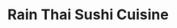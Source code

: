 ---
layout: place
title: "Rain Thai Sushi Cuisine"
permalink: /nevada/mesquite/rain-thai-sushi-cuisine.html
stateAbbr: NV
stateName: Nevada
cityName: Mesquite
place_id: ChIJr98wmZwryoARRaITDRzzNe0
photos:
  - name: >-
      places/ChIJr98wmZwryoARRaITDRzzNe0/photos/AeeoHcL8BZAksVmbcDzjd3tSCCIzCyc4aC0uRg2kpmkerjbxL_i68Y1fz-2IBFopCihYqvWL_XDX4JaZG93AAuh8pEgVaV_bCMqbTn12NqacpH1XgITHBPYbLz0GgKoYO3G26-PdgSIkpJ-y-rGlSBkYCM4wrW3BXsIMN2kE_rUTp7_cufJCCnzO-pFfYNxFkKXQppTuYD27rdw1hBw3knEyn_0OA1CEEcoCyrxcdqI4O4cEZPgoeB_D0eNoKmtg0uG8DkHBznW31K3wr8pdYIutXh9CMTfm_fMgcJD9PeYAyOsaec2htbUgPuvhhYHCJ1fExts05i0MdZBN2qWyoH5znk7x58omQlj2g_Av2bnDZRriYknMOJgYpvjpcQ3VfGU_i4G-yvDwxwoiHhrSYy6FUfv0b7JiPbklBcrp0jaYSxQ
    widthPx: 3000
    heightPx: 4000
    authorAttributions:
      - displayName: Connie Hanson Murray
        uri: https://maps.google.com/maps/contrib/105137820220543536841
        photoUri: >-
          https://lh3.googleusercontent.com/a-/ALV-UjUy0QBbxUyd6jIr1Ywf5UBEI1p7ZU9OqV-Nzp9HGTDrDWwGvKz4NA=s100-p-k-no-mo
    flagContentUri: >-
      https://www.google.com/local/imagery/report/?cb_client=maps_api_places.places_api&image_key=!1e10!2sCIHM0ogKEICAgIDe0aThCw&hl=en-US
    googleMapsUri: >-
      https://www.google.com/maps/place//data=!3m4!1e2!3m2!1sCIHM0ogKEICAgIDe0aThCw!2e10!4m2!3m1!1s0x80ca2b9c9930dfaf:0xed35f31c0d13a245
  - name: >-
      places/ChIJr98wmZwryoARRaITDRzzNe0/photos/AeeoHcJm4YD963UBF95_hMlCK5Fx29n7I7dJicS-ei7QN3m1Nvni3i_ygwVwJEze9thExaACKb6l9pnqz00ser58CijFC9Yz8cRx30SyA6R8elWbKSdcRqDCGP4toWyocuQa3rCTL6j7cYznjNAjRZX9NlohY6qL7R8sc5eJGSRsMT0RAA8KhdcaLZ_YjOClsDhp84uzpVtsIRX0x6mcxEgzUMPcJLGdfiEjzsauouplDjQ_q3aaJfWpIR6oU-72FLgPo9mL9LKWZkHOnA5I56hKDC3EjiZOm7KCvGnYho3q87TxQA
    widthPx: 4032
    heightPx: 3024
    authorAttributions:
      - displayName: Rain Thai & Sushi Cuisine
        uri: https://maps.google.com/maps/contrib/103380116470513951160
        photoUri: >-
          https://lh3.googleusercontent.com/a-/ALV-UjU6_XOs1OduVjbD1VoERR-fALcTVujDDUKdqdd3JK8p8aSxgM4=s100-p-k-no-mo
    flagContentUri: >-
      https://www.google.com/local/imagery/report/?cb_client=maps_api_places.places_api&image_key=!1e10!2sAF1QipNtjSDdghjOr-tGUyEGgN1FadglRrKs6EQehVVk&hl=en-US
    googleMapsUri: >-
      https://www.google.com/maps/place//data=!3m4!1e2!3m2!1sAF1QipNtjSDdghjOr-tGUyEGgN1FadglRrKs6EQehVVk!2e10!4m2!3m1!1s0x80ca2b9c9930dfaf:0xed35f31c0d13a245
  - name: >-
      places/ChIJr98wmZwryoARRaITDRzzNe0/photos/AeeoHcIGyZbm36oCBXXZTLqGw5zLPE4bgK8EmDL8rUqoife_xYVoiWucTX3bztcD4yu0ywcZ1kQJ9XIT3ecWOcEN_ionkzka1Llt8GQlIBvrqxlDGEFgaGJUMsaD-3TXfcaju8u3crwbgHQIIMU9XnyuDZPN_3nM8DMHPt6u9BcIYr5uVcPVyRd8MPraAN4A1tNg_kOv_5Ceedq-IhrC6VNrbw6y8Y4E1pKEp2VeoNHF3TCvvh9gx57ul5QtTdjV-TUim1hq40AYB6jMkiinKy3YQegJQWoP6hr7XwLBY8kXAMUAqTb5rIi5xpKnSnX3_Tz41IgOLQoR0_i-8fCTz7dovMapWb4BXEl4rbxl2hkbxWlwa_tJMPdCwjlPesy1d_jAYqTcm00cjt2HGlVRqDUviAwl-TbpbIfzF1i6ZC-lNzMDjA
    widthPx: 1290
    heightPx: 1676
    authorAttributions:
      - displayName: Linajung Ja
        uri: https://maps.google.com/maps/contrib/113946567007399242043
        photoUri: >-
          https://lh3.googleusercontent.com/a/ACg8ocLUNY_DXvGTeDx8GagrvlKe7wP-ziUnGTzCH0S0fHAG-Qqvmw=s100-p-k-no-mo
    flagContentUri: >-
      https://www.google.com/local/imagery/report/?cb_client=maps_api_places.places_api&image_key=!1e10!2sCIHM0ogKEICAgMDIs-qPPg&hl=en-US
    googleMapsUri: >-
      https://www.google.com/maps/place//data=!3m4!1e2!3m2!1sCIHM0ogKEICAgMDIs-qPPg!2e10!4m2!3m1!1s0x80ca2b9c9930dfaf:0xed35f31c0d13a245
  - name: >-
      places/ChIJr98wmZwryoARRaITDRzzNe0/photos/AeeoHcLcjEHmTWrjSYHjIyQ1WV77dz3cwzeC1CBtQdjnjPc1dnOHc28rtKaGtNAf1Avs0YYMbh22qyfhf3uZlOgFVAdNTOd5UVyL057W4SbHjV3F1rPXEpLiBRkVU1hzuxftQHzDEzTcpmdoPqAEESBC3f1SkTIJvrfHJkjVpDdz2R9-lzu1RiyUgtH_ZD5sxFFsFEFCo4hJVDI5THjDl_YUmdrOSdGmqL78G_3zAZGTfGpg5K3I4ZXSWjT1XqXKjgitYAvgxkVeK36JksXzzqzSonu2siCpkRGc7NC49rlIuCu5Vg
    widthPx: 1640
    heightPx: 924
    authorAttributions:
      - displayName: Rain Thai & Sushi Cuisine
        uri: https://maps.google.com/maps/contrib/103380116470513951160
        photoUri: >-
          https://lh3.googleusercontent.com/a-/ALV-UjU6_XOs1OduVjbD1VoERR-fALcTVujDDUKdqdd3JK8p8aSxgM4=s100-p-k-no-mo
    flagContentUri: >-
      https://www.google.com/local/imagery/report/?cb_client=maps_api_places.places_api&image_key=!1e10!2sAF1QipOO6K_9TOUHXMBba6ZnG5RDsovt-nHHka70qmgB&hl=en-US
    googleMapsUri: >-
      https://www.google.com/maps/place//data=!3m4!1e2!3m2!1sAF1QipOO6K_9TOUHXMBba6ZnG5RDsovt-nHHka70qmgB!2e10!4m2!3m1!1s0x80ca2b9c9930dfaf:0xed35f31c0d13a245
  - name: >-
      places/ChIJr98wmZwryoARRaITDRzzNe0/photos/AeeoHcK8tCEj-2CGodIMyAUqRnuNujW_KupncrswcxnBDwlekTaSNN05hAwUBmGWnko7ky_YOOq2REzCQecLWGYwEkaRDPPXxT9P8Rgxtg-Qj5rOeGvLPYE6KRRD-RZVcOm3sKIRgdaGcjhaA1BNenjKKQ4YvfxTPb8fVitugxLCVW2x0tB73po9YXRH0CizgL2_oIAN6mP4SnL0iyhzX_qIHEcvlhiX-UaZDwV3sXw0UZE525BG4fjLPn8dyrTky3nTyOcImQ57Ltnz0HEzbQnVBvrXTTFhhdN1aR6Om0uOUCpNfg
    widthPx: 1284
    heightPx: 1235
    authorAttributions:
      - displayName: Rain Thai & Sushi Cuisine
        uri: https://maps.google.com/maps/contrib/103380116470513951160
        photoUri: >-
          https://lh3.googleusercontent.com/a-/ALV-UjU6_XOs1OduVjbD1VoERR-fALcTVujDDUKdqdd3JK8p8aSxgM4=s100-p-k-no-mo
    flagContentUri: >-
      https://www.google.com/local/imagery/report/?cb_client=maps_api_places.places_api&image_key=!1e10!2sAF1QipMkaqsP_7Hz3QZpv6f4KTmA_McK4YPhtU6s5FLG&hl=en-US
    googleMapsUri: >-
      https://www.google.com/maps/place//data=!3m4!1e2!3m2!1sAF1QipMkaqsP_7Hz3QZpv6f4KTmA_McK4YPhtU6s5FLG!2e10!4m2!3m1!1s0x80ca2b9c9930dfaf:0xed35f31c0d13a245
  - name: >-
      places/ChIJr98wmZwryoARRaITDRzzNe0/photos/AeeoHcI-DVtQXb-yH0ZPQWZS_DCTUEqGD-WB4t2K-ew98F6kTW-goQZXgCC4FXbbLDp-HZUNPGLf8u5KFJQTGrtTkLleaGnDuRzwPSIAZ36R0aeT2vih-3x9LvOR-ZgHok7eNpEvbmZC8pB8vzK3IrLoayxJEabSuu1WXdYJ2cpLpxGfPJpaZK1TMqTDNoRLhSuUDxSpctt1ywv6-bJq6Z3s9qxYU_pAu_bv3xvdwT6WzUIQmcYGPdzj8sIV1bBa7yz9NnejYtWCUl8cogdi-suAl8PJBxj5em7XscvQNeamppeoJWLTLW9NzsnroTKbwKzT6wT_S4ZROUipQxmyTlwmvsidX8LuOeWeQQ_ZbTwVR0yPQtDPQJD4LWTTT0We8HAuDH5u2x7XUjPU7MJJSZKTpWAgggsW-jC2WtChnAglsGKYt8uA
    widthPx: 4800
    heightPx: 3600
    authorAttributions:
      - displayName: H. M
        uri: https://maps.google.com/maps/contrib/107656464014935728776
        photoUri: >-
          https://lh3.googleusercontent.com/a-/ALV-UjWxIR8JhF15_XGOXmKk6EsvYAtiXPfxMCdVdz9uVJ4aQBR6r0fmvQ=s100-p-k-no-mo
    flagContentUri: >-
      https://www.google.com/local/imagery/report/?cb_client=maps_api_places.places_api&image_key=!1e10!2sCIHM0ogKEICAgIDj4oab2wE&hl=en-US
    googleMapsUri: >-
      https://www.google.com/maps/place//data=!3m4!1e2!3m2!1sCIHM0ogKEICAgIDj4oab2wE!2e10!4m2!3m1!1s0x80ca2b9c9930dfaf:0xed35f31c0d13a245
  - name: >-
      places/ChIJr98wmZwryoARRaITDRzzNe0/photos/AeeoHcJzeOP1l5bgyHCXiiik9HiXuK9RhEjKFR_hbwY9d49q8iYhaSHZlxYJzvOIfQMcuMjJltrk2CqMDcAWkkrieLorl7ETAbwF-ac2BJ-h2XX5jVoC3Qr3SC246lvcL-zsbeK3xePabqV9LZ8RCGAzPDX9GILAZnsCn1V6KotpcVOGZp3GaNV7Ms--QoJuklnCD8Z6-2v_PJgeESm3vcfUoM6gZvCaKT9zQ5g02Jvf6iPmhllB_2jiEmSf1u9tRs5-p8LV-TPldQNe0ymoQg67D9J0EMzofua8BQLayo4UjkNn9w
    widthPx: 3600
    heightPx: 4800
    authorAttributions:
      - displayName: Rain Thai & Sushi Cuisine
        uri: https://maps.google.com/maps/contrib/103380116470513951160
        photoUri: >-
          https://lh3.googleusercontent.com/a-/ALV-UjU6_XOs1OduVjbD1VoERR-fALcTVujDDUKdqdd3JK8p8aSxgM4=s100-p-k-no-mo
    flagContentUri: >-
      https://www.google.com/local/imagery/report/?cb_client=maps_api_places.places_api&image_key=!1e10!2sAF1QipNLo6bW5lBd-g1YwDhXxQKH98kgf4ftzoRrWQbT&hl=en-US
    googleMapsUri: >-
      https://www.google.com/maps/place//data=!3m4!1e2!3m2!1sAF1QipNLo6bW5lBd-g1YwDhXxQKH98kgf4ftzoRrWQbT!2e10!4m2!3m1!1s0x80ca2b9c9930dfaf:0xed35f31c0d13a245
  - name: >-
      places/ChIJr98wmZwryoARRaITDRzzNe0/photos/AeeoHcLxJBK2JDCYUR4ZexVQ1tzeoUJ0WdjHqNwlad31pHDHKHSnUwsn7KkfHO8Ahv7Utv1T_E85oNzb-wxw3Xw0zr23YO6kFjKO9CACSUhZkLoi3M7yEqLwZqvjigxEBh6Nbz9m3joiscmogAOLu23QlAFWB8ipaqQ9LzTpTgDPf99QfW43s2IMIl0sa58rS7i2sRySOgCVR4lGzXIMfAHf0OpR2PfzbdBEaFW6-YmXBxlLgS2S7J2be8BvDQ5FH-PyviSOaPvAbPslwA9s-E93pwHf_DyABH-ieW-3g4bFHxD73g
    widthPx: 4032
    heightPx: 3024
    authorAttributions:
      - displayName: Rain Thai & Sushi Cuisine
        uri: https://maps.google.com/maps/contrib/103380116470513951160
        photoUri: >-
          https://lh3.googleusercontent.com/a-/ALV-UjU6_XOs1OduVjbD1VoERR-fALcTVujDDUKdqdd3JK8p8aSxgM4=s100-p-k-no-mo
    flagContentUri: >-
      https://www.google.com/local/imagery/report/?cb_client=maps_api_places.places_api&image_key=!1e10!2sAF1QipN_bD8Z0Pch5Wfxjx8YSeZLng6K1IDRelXU5Pi0&hl=en-US
    googleMapsUri: >-
      https://www.google.com/maps/place//data=!3m4!1e2!3m2!1sAF1QipN_bD8Z0Pch5Wfxjx8YSeZLng6K1IDRelXU5Pi0!2e10!4m2!3m1!1s0x80ca2b9c9930dfaf:0xed35f31c0d13a245
  - name: >-
      places/ChIJr98wmZwryoARRaITDRzzNe0/photos/AeeoHcJw13zUnmrxVcu231LJgwJZqmJWEg-Kw2NLOsjYkwEXjyxldnFP8vH0s5Ptm-CKNSJo0mEJLfTCiY4asUICRIy4IFMoNThr-qwM7SIwzi0t1RNFyM9bPKAS1ZC1DZ2I0woRMN6iTMqHMu6qupTIvMEqdTcVGSeQf61MOg4OuGw1VoH3NH_84VzhbnQ2i71wNwpboDgoA30_UpESNUABbCqkNEid8zPiyNRNxAgYLEcdmNIzFRtLYNyNGEJya_EpIbt3ViCbPCUktzLasdIX9g1dS46MjzpuA4t-UgIqmjPoolWPzFvTFoxZXCyTQa2CVa59yp98-s7lHg-r4q2tfv7jAnrNPTfdhmMiHRnhkUQCSfnVMSGsi_o4EqzsbQ5YT_wTUq-ndKu7QAQ9JHMU6J0vJcNo0DkJQeMaCzSfoY4bMeqa
    widthPx: 4032
    heightPx: 3024
    authorAttributions:
      - displayName: Dustin Berg
        uri: https://maps.google.com/maps/contrib/103557089728311501865
        photoUri: >-
          https://lh3.googleusercontent.com/a-/ALV-UjX0cSq52iD37g9VDuBWgw8594HZfio0olooSLHFDbUhkHxdPJg=s100-p-k-no-mo
    flagContentUri: >-
      https://www.google.com/local/imagery/report/?cb_client=maps_api_places.places_api&image_key=!1e10!2sCIHM0ogKEICAgIDL9OHl_gE&hl=en-US
    googleMapsUri: >-
      https://www.google.com/maps/place//data=!3m4!1e2!3m2!1sCIHM0ogKEICAgIDL9OHl_gE!2e10!4m2!3m1!1s0x80ca2b9c9930dfaf:0xed35f31c0d13a245
  - name: >-
      places/ChIJr98wmZwryoARRaITDRzzNe0/photos/AeeoHcI9tfX6fFCAcixOFSzkWLfUZOUcyW8BVOrAhnQydtbaZguV_xOIX9wAMtR7324XdDRmygb_h_uSLIPYUfyn9ODsTIAAOT6ZCxzij3YPxz687fEZViOj65u9W_3jBqkIeaFimTUnRiYue_usxGiP2kgUmq8Qa2SB1fRQcY1cI_oASBqhLR2pJJxh14eCriA4jcQyY7XFChDNrizolF-o4Go15J2wQbNYzK2vBhtz2m4TrDdOgjV1d6oEzazVJII8LbCefv335tQvIp9No_FF1MFI8vOt8krMsFz0fpVEuOixKg
    widthPx: 3600
    heightPx: 4800
    authorAttributions:
      - displayName: Rain Thai & Sushi Cuisine
        uri: https://maps.google.com/maps/contrib/103380116470513951160
        photoUri: >-
          https://lh3.googleusercontent.com/a-/ALV-UjU6_XOs1OduVjbD1VoERR-fALcTVujDDUKdqdd3JK8p8aSxgM4=s100-p-k-no-mo
    flagContentUri: >-
      https://www.google.com/local/imagery/report/?cb_client=maps_api_places.places_api&image_key=!1e10!2sAF1QipNNvoWuwtX-RlZt6S8X1SZqt95r_3HhWdkNg0WI&hl=en-US
    googleMapsUri: >-
      https://www.google.com/maps/place//data=!3m4!1e2!3m2!1sAF1QipNNvoWuwtX-RlZt6S8X1SZqt95r_3HhWdkNg0WI!2e10!4m2!3m1!1s0x80ca2b9c9930dfaf:0xed35f31c0d13a245
address: 12 W Mesquite Blvd Ste101, Mesquite, NV 89027, USA
street: 12 W Mesquite Blvd Ste101
city: Mesquite
state: NV
zip: '89027'
country: USA
neighborhood: null
latitude: '36.803669'
longitude: '-114.068451'
accessibility_options:
  wheelchairAccessibleParking: true
  wheelchairAccessibleEntrance: true
  wheelchairAccessibleRestroom: true
  wheelchairAccessibleSeating: true
business_status: OPERATIONAL
name: Rain Thai Sushi Cuisine
google_maps_links:
  directionsUri: >-
    https://www.google.com/maps/dir//''/data=!4m7!4m6!1m1!4e2!1m2!1m1!1s0x80ca2b9c9930dfaf:0xed35f31c0d13a245!3e0
  placeUri: https://maps.google.com/?cid=17092835262558609989
  writeAReviewUri: >-
    https://www.google.com/maps/place//data=!4m3!3m2!1s0x80ca2b9c9930dfaf:0xed35f31c0d13a245!12e1
  reviewsUri: >-
    https://www.google.com/maps/place//data=!4m4!3m3!1s0x80ca2b9c9930dfaf:0xed35f31c0d13a245!9m1!1b1
  photosUri: >-
    https://www.google.com/maps/place//data=!4m3!3m2!1s0x80ca2b9c9930dfaf:0xed35f31c0d13a245!10e5
primary_type: Asian Restaurant
opening_hours:
  regular: null
  current: null
secondary_opening_hours:
  regular:
    weekdayDescriptions: null
    type: null
  current:
    weekdayDescriptions: null
    type: null
phone: (702) 849-0594
price_level: PRICE_LEVEL_MODERATE
price_range: $10 &ndash; $20
rating: '4.5'
rating_count: 270
website: http://www.rainthaimesquite.com/
description: null
reviews: null
parking_options: null
payment_options: null
allow_dogs: null
curbside_pickup: null
delivery: null
dine_in: null
good_for_children: null
good_for_groups: null
good_for_sports: null
live_music: null
menu_for_children: null
outdoor_seating: null
reservable: null
restroom: null
serves_beer: null
serves_breakfast: null
serves_brunch: null
serves_cocktails: null
serves_coffee: null
serves_dinner: null
serves_dessert: null
serves_lunch: null
serves_vegetarian_food: null
serves_wine: null
takeout: null

---